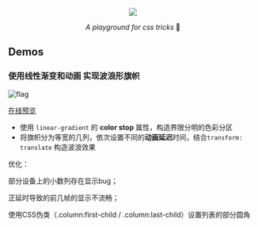 

<p align="center" id="top"><a href="https://github.com/neptoo/awesome-css"><img src="https://s2.loli.net/2024/12/02/JQD2TaxRN7BFIzv.png" /></a></p>
<p align="center"><i>A playground for css tricks</i> 🤖</p>

## Demos

### 使用线性渐变和动画 实现波浪形旗帜

![flag](https://s2.loli.net/2024/12/02/l6PFBxhYoX5ZRpb.gif)

[在线预览](https://codepen.io/neptoo/pen/emONeZe)

- 使用 `linear-gradient` 的 **color stop** 属性，构造界限分明的色彩分区
- 将旗帜分为等宽的几列，依次设置不同的**动画延迟**时间，结合`transform: translate` 构造波浪效果

优化：

部分设备上的小数列存在显示bug；

正延时导致的前几帧的显示不流畅；

使用CSS伪类（.column:first-child / .column:last-child）设置列表的部分圆角